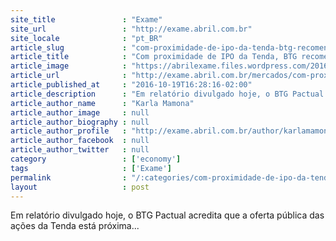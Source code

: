 ```yaml
---
site_title               : "Exame"
site_url                 : "http://exame.abril.com.br"
site_locale              : "pt_BR"
article_slug             : "com-proximidade-de-ipo-da-tenda-btg-recomenda-compra-da-gafisa"
article_title            : "Com proximidade de IPO da Tenda, BTG recomenda compra da Gafisa"
article_image            : "https://abrilexame.files.wordpress.com/2016/09/size_960_16_9_gafisa_despenca36.jpg?quality=70&strip=all&w=960"
article_url              : "http://exame.abril.com.br/mercados/com-proximidade-de-ipo-da-tenda-btg-recomenda-compra-da-gafisa/"
article_published_at     : "2016-10-19T16:28:16-02:00"
article_description      : "Em relatório divulgado hoje, o BTG Pactual acredita que a oferta pública das ações da Tenda está próxima..."
article_author_name      : "Karla Mamona"
article_author_image     : null
article_author_biography : null
article_author_profile   : "http://exame.abril.com.br/author/karlamamona/"
article_author_facebook  : null
article_author_twitter   : null
category                 : ['economy']
tags                     : ['Exame']
permalink                : "/:categories/com-proximidade-de-ipo-da-tenda-btg-recomenda-compra-da-gafisa/"
layout                   : post
---
```


Em relatório divulgado hoje, o BTG Pactual acredita que a oferta pública das ações da Tenda está próxima...
